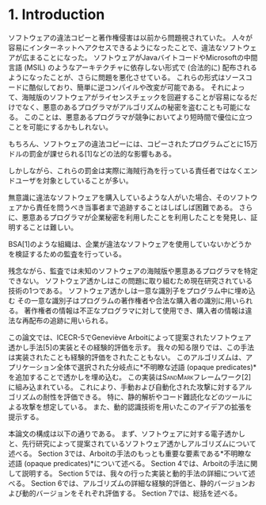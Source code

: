 # 1. Introduction

ソフトウェアの違法コピーと著作権侵害は以前から問題視されていた。
人々が容易にインターネットへアクセスできるようになったことで、違法なソフトウェアが広まることになった。
ソフトウェアがJavaバイトコードやMicrosoftの中間言語 (MSIL) のようなアーキテクチャに依存しない形式で (合法的に) 配布されるようになったことが、さらに問題を悪化させている。
これらの形式はソースコードに酷似しており、簡単に逆コンパイルや改変が可能である。
それによって、海賊版のソフトウェアがライセンスチェックを回避することが容易になるだけでなく、悪意のあるプログラマがアルゴリズムの秘密を盗むことも可能になる。
このことは、悪意あるプログラマが競争においてより短時間で優位に立つことを可能にするかもしれない。

もちろん、ソフトウェアの違法コピーには、コピーされたプログラムごとに15万ドルの罰金が課せられる[1]などの法的な影響もある。
<!-- textlint-disable ja-technical-writing/ja-no-redundant-expression -->
しかしながら、これらの罰金は実際に海賊行為を行っている責任者ではなくエンドユーザを対象としていることが多い。
<!-- textlint-enable -->
無意識に違法なソフトウェアを購入しているような人がいた場合、そのソフトウェアから責任を問うべき当事者まで追跡することはしばしば困難である。
さらに、悪意あるプログラマが企業秘密を利用したことを利用したことを発見し、証明することは難しい。
<!-- textlint-disable ja-technical-writing/ja-no-redundant-expression -->
BSA[1]のような組織は、企業が違法なソフトウェアを使用していないかどうかを検証するための監査を行っている。
<!-- textlint-enable -->
残念ながら、監査では未知のソフトウェアの海賊版や悪意あるプログラマを特定できない。
ソフトウェア透かしはこの問題に取り組むため現在研究されている技術の1つである。
ソフトウェア透かしは一意な識別子をプログラム中に埋め込む
その一意な識別子はプログラムの著作権者や合法な購入者の識別に用いられる。
著作権者の情報は不正なプログラマに対して使用でき、購入者の情報は違法な再配布の追跡に用いられる。

この論文では、ICECR-5でGeneviève Arboitによって提案されたソフトウェア透かし手法[5]の実装とその経験的評価を示す。
我々の知る限りでは、この手法は実装されたことも経験的評価をされたこともない。
このアルゴリズムは、アプリケーション全体で選択された分岐点に*不明瞭な述語 (opaque predicates)*を追加することで透かしを埋め込む。
この実装はS<span style="font-size: .7em">AND</span>M<span style="font-size: .7em">ARK</span>フレームワーク[2]に組み込まれている。
これにより、手動および自動化された攻撃に対するアルゴリズムの耐性を評価できる。
特に、静的解析やコード難読化などのツールによる攻撃を想定している。
また、動的認識技術を用いたこのアイデアの拡張を提示する。

本論文の構成は以下の通りである。
まず、ソフトウェアに対する電子透かしと、先行研究によって提案されているソフトウェア透かしアルゴリズムについて述べる。
Section 3では、Arboitの手法のもっとも重要な要素である*不明瞭な述語 (opaque predicates)*について述べる。
Section 4では、Arboitの手法に関して説明する。
Section 5では、我々の行った実装と動的手法の詳細について述べる。
Section 6では、アルゴリズムの詳細な経験的評価と、静的バージョンおよび動的バージョンをそれぞれ評価する。
Section 7では、総括を述べる。
